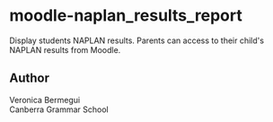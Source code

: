 # moodle-naplan_results_report

Display students NAPLAN results. Parents can access to their child's NAPLAN results from Moodle.


Author
--------
Veronica Bermegui<br/>
Canberra Grammar School<br/>
